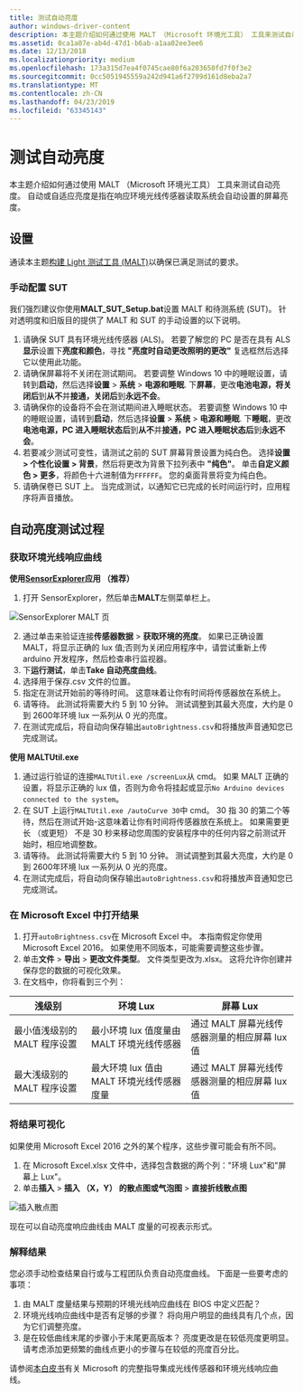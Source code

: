 ```yaml
---
title: 测试自动亮度
author: windows-driver-content
description: 本主题介绍如何通过使用 MALT （Microsoft 环境光工具） 工具来测试自动亮度。
ms.assetid: 0ca1a07e-ab4d-47d1-b6ab-a1aa02ee3ee6
ms.date: 12/13/2018
ms.localizationpriority: medium
ms.openlocfilehash: 173a315d7ea4f0745cae80f6a203650fd7f0f3e2
ms.sourcegitcommit: 0cc5051945559a242d941a6f2799d161d8eba2a7
ms.translationtype: MT
ms.contentlocale: zh-CN
ms.lasthandoff: 04/23/2019
ms.locfileid: "63345143"
---
```

# <a name="testing-auto-brightness"></a>测试自动亮度

本主题介绍如何通过使用 MALT （Microsoft 环境光工具） 工具来测试自动亮度。 自动或自适应亮度是指在响应环境光线传感器读取系统会自动设置的屏幕亮度。 

## <a name="set-up"></a>设置

通读本主题[构建 Light 测试工具 (MALT)](testing-MALT-building-a-light-testing-tool.md)以确保已满足测试的要求。

### <a name="configuring-the-sut-manually"></a>手动配置 SUT

我们强烈建议你使用**MALT_SUT_Setup.bat**设置 MALT 和待测系统 (SUT)。 针对透明度和旧版目的提供了 MALT 和 SUT 的手动设置的以下说明。

1. 请确保 SUT 具有环境光线传感器 (ALS)。 若要了解您的 PC 是否在具有 ALS**显示**设置下**亮度和颜色**，寻找 **"亮度时自动更改照明的更改"** 复选框然后选择它以使用此功能。
2. 请确保屏幕将不关闭在测试期间。 若要调整 Windows 10 中的睡眠设置，请转到**启动**，然后选择**设置**  > **系统** > **电源和睡眠**. 下**屏幕**，更改**电池电源，将关闭后**到**从不**并**接通，关闭后**到**永远不会**。
3. 请确保你的设备将不会在测试期间进入睡眠状态。 若要调整 Windows 10 中的睡眠设置，请转到**启动**，然后选择**设置**  > **系统** > **电源和睡眠**. 下**睡眠**，更改**电池电源，PC 进入睡眠状态后**到**从不**并**接通，PC 进入睡眠状态后**到**永远不会**。
4. 若要减少测试可变性，请测试之前的 SUT 屏幕背景设置为纯白色。 选择**设置 > 个性化设置 > 背景**，然后将更改为背景下拉列表中 **"纯色"**。 单击**自定义颜色 > 更多**，将颜色十六进制值为`FFFFFF`。 您的桌面背景将变为纯白色。
5. 请确保卷已 SUT 上。 当完成测试，以通知它已完成的长时间运行时，应用程序将声音播放。

## <a name="automatic-brightness-test-procedures"></a>自动亮度测试过程

### <a name="get-ambient-light-response-curve"></a>获取环境光线响应曲线

**使用[SensorExplorer](https://aka.ms/sensorexplorer)应用 （推荐）**

1. 打开 SensorExplorer，然后单击**MALT**左侧菜单栏上。

![SensorExplorer MALT 页](images/SensorExplorerMALT.png)

2. 通过单击来验证连接**传感器数据** > **获取环境的亮度**。 如果已正确设置 MALT，将显示正确的 lux 值;否则为关闭应用程序中，请尝试重新上传 arduino 开发程序，然后检查串行监视器。
3. 下**运行测试**，单击**Take 自动亮度曲线**。 
4. 选择用于保存.csv 文件的位置。
5. 指定在测试开始前的等待时间。 这意味着让你有时间将传感器放在系统上。
6. 请等待。 此测试将需要大约 5 到 10 分钟。 测试调整到其最大亮度，大约是 0 到 2600年环境 lux 一系列从 0 光的亮度。
7. 在测试完成后，将自动向保存输出`autoBrightness.csv`和将播放声音通知您已完成测试。

**使用 MALTUtil.exe**

1. 通过运行验证的连接`MALTUtil.exe /screenLux`从 cmd。 如果 MALT 正确的设置，将显示正确的 lux 值，否则为命令将挂起或显示`No Arduino devices connected to the system`。
2. 在 SUT 上运行`MALTUtil.exe /autoCurve 30`中 cmd。 30 指 30 的第二个等待，然后在测试开始-这意味着让你有时间将传感器放在系统上。 如果需要更长 （或更短） 不是 30 秒来移动您周围的安装程序中的任何内容之前测试开始时，相应地调整数。
3. 请等待。 此测试将需要大约 5 到 10 分钟。 测试调整到其最大亮度，大约是 0 到 2600年环境 lux 一系列从 0 光的亮度。
4. 在测试完成后，将自动向保存输出`autoBrightness.csv`和将播放声音通知您已完成测试。

### <a name="open-the-results-in-microsoft-excel"></a>在 Microsoft Excel 中打开结果

1. 打开`autoBrightness.csv`在 Microsoft Excel 中。 本指南假定你使用 Microsoft Excel 2016。 如果使用不同版本，可能需要调整这些步骤。
2. 单击**文件** > **导出** > **更改文件类型**。 文件类型更改为.xlsx。 这将允许你创建并保存您的数据的可视化效果。
3. 在文档中，你将看到三个列： 

| 浅级别 | 环境 Lux  | 屏幕 Lux |
|-----|----|----|
| 最小值浅级别的 MALT 程序设置 | 最小环境 lux 值度量由 MALT 环境光线传感器 | 通过 MALT 屏幕光线传感器测量的相应屏幕 lux 值 |
| 最大浅级别的 MALT 程序设置 | 最大环境 lux 值由 MALT 环境光线传感器度量 | 通过 MALT 屏幕光线传感器测量的相应屏幕 lux 值 |

### <a name="visualize-the-results"></a>将结果可视化

如果使用 Microsoft Excel 2016 之外的某个程序，这些步骤可能会有所不同。

1. 在 Microsoft Excel.xlsx 文件中，选择包含数据的两个列："环境 Lux"和"屏幕上 Lux"。
2. 单击**插入** > **插入 （X，Y） 的散点图或气泡图** > **直接折线散点图** 

![插入散点图](images/insertScatter1.png)

现在可以自动亮度响应曲线由 MALT 度量的可视表示形式。

### <a name="interpret-the-results"></a>解释结果

您必须手动检查结果自行或与工程团队负责自动亮度曲线。 下面是一些要考虑的事项： 

1. 由 MALT 度量结果与预期的环境光线响应曲线在 BIOS 中定义匹配？ 
2. 环境光线响应曲线中是否有足够的步骤？ 将向用户明显的曲线具有几个点，因为它们调整亮度。
3. 是在较低曲线末尾的步骤小于末尾更高版本？ 亮度更改是在较低亮度更明显。 请考虑添加更频繁的曲线点更小的步骤与在较低的亮度百分比。

请参阅[本白皮书](https://docs.microsoft.com/windows-hardware/design/whitepapers/integrating-ambient-light-sensors-with-computers-running-windows-10-creators-update)有关 Microsoft 的完整指导集成光线传感器和环境光线响应曲线。